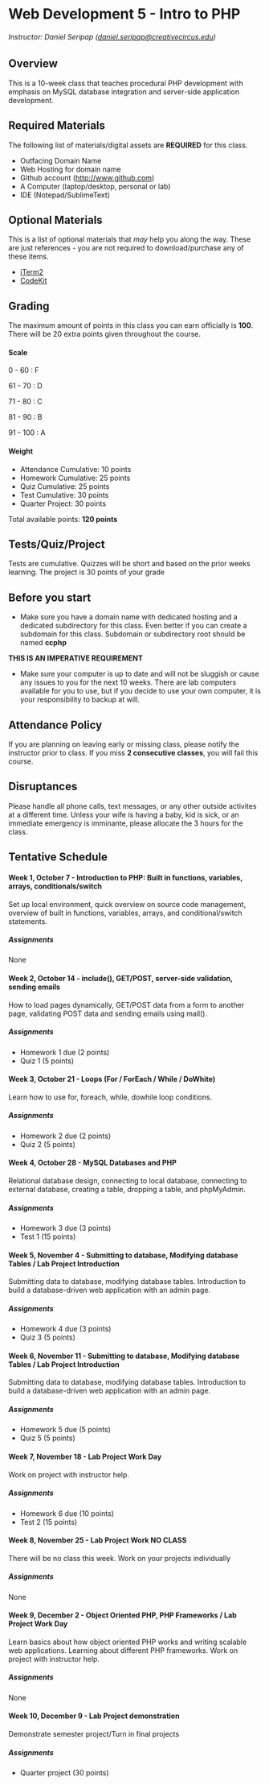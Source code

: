 # Web Development 5 - Intro to PHP
###### Instructor: Daniel Seripap (daniel.seripap@creativecircus.edu)

## Overview

This is a 10-week class that teaches procedural PHP development with emphasis on MySQL database integration and server-side application development.

## Required Materials

The following list of materials/digital assets are **REQUIRED** for this class.

+ Outfacing Domain Name
+ Web Hosting for domain name
+ Github account (http://www.github.com)
+ A Computer (laptop/desktop, personal or lab)
+ IDE (Notepad/SublimeText)

## Optional Materials

This is a list of optional materials that *may* help you along the way. These are just references - you are not required to download/purchase any of these items.

+ [iTerm2](http://www.iterm2.com)
+ [CodeKit](incident57.com/codekit/‎)

## Grading

The maximum amount of points in this class you can earn officially is **100**. There will be 20 extra points given throughout the course.

#### Scale

0 - 60 : F

61 - 70 : D

71 - 80 : C

81 - 90 : B

91 - 100 : A

#### Weight

+ Attendance Cumulative: 10 points
+ Homework Cumulative: 25 points
+ Quiz Cumulative: 25 points
+ Test Cumulative: 30 points
+ Quarter Project: 30 points

Total available points: **120 points**

## Tests/Quiz/Project

Tests are cumulative. Quizzes will be short and based on the prior weeks learning. The project is 30 points of your grade


## Before you start

+ Make sure you have a domain name with dedicated hosting and a dedicated subdirectory for this class. Even better if you can create a subdomain for this class. Subdomain or subdirectory root should be named **ccphp**

**THIS IS AN IMPERATIVE REQUIREMENT**

+ Make sure your computer is up to date and will not be sluggish or cause any issues to you for the next 10 weeks. There are lab computers available for you to use, but if you decide to use your own computer, it is your responsibility to backup at will.

## Attendance Policy

If you are planning on leaving early or missing class, please notify the instructor prior to class. If you miss **2 consecutive classes**, you will fail this course.

## Disruptances

Please handle all phone calls, text messages, or any other outside activites at a different time. Unless your wife is having a baby, kid is sick, or an immediate emergency is imminante, please allocate the 3 hours for the class.

## Tentative Schedule

#### Week 1, October 7 - Introduction to PHP: Built in functions, variables, arrays, conditionals/switch

Set up local environment, quick overview on source code management, overview of built in functions, variables, arrays, and conditional/switch statements.

##### Assignments

None

#### Week 2, October 14 - include(), GET/POST, server-side validation, sending emails

How to load pages dynamically, GET/POST data from a form to another page, validating POST data and sending emails using mail().

##### Assignments

+ Homework 1 due (2 points)
+ Quiz 1 (5 points)

#### Week 3, October 21 - Loops (For / ForEach / While / DoWhite)

Learn how to use for, foreach, while, dowhile loop conditions.

##### Assignments

+ Homework 2 due (2 points)
+ Quiz 2 (5 points)

#### Week 4, October 28 - MySQL Databases and PHP

Relational database design, connecting to local database, connecting to external database, creating a table, dropping a table, and phpMyAdmin.

##### Assignments

+ Homework 3 due (3 points)
+ Test 1 (15 points)

#### Week 5, November 4 - Submitting to database, Modifying database Tables / Lab Project Introduction

Submitting data to database, modifying database tables. Introduction to build a database-driven web application with an admin page.

##### Assignments

+ Homework 4 due (3 points)
+ Quiz 3 (5 points)

#### Week 6, November 11 - Submitting to database, Modifying database Tables / Lab Project Introduction

Submitting data to database, modifying database tables. Introduction to build a database-driven web application with an admin page.

##### Assignments

+ Homework 5 due (5 points)
+ Quiz 5 (5 points)

#### Week 7, November 18 - Lab Project Work Day

Work on project with instructor help.

##### Assignments

+ Homework 6 due (10 points)
+ Test 2 (15 points)

#### Week 8, November 25 - Lab Project Work **NO CLASS**

There will be no class this week. Work on your projects individually

##### Assignments

None

#### Week 9, December 2 - Object Oriented PHP, PHP Frameworks / Lab Project Work Day

Learn basics about how object oriented PHP works and writing scalable web applications. Learning about different PHP frameworks. Work on project with instructor help.

##### Assignments

None

#### Week 10, December 9 - Lab Project demonstration

Demonstrate semester project/Turn in final projects

##### Assignments

+ Quarter project (30 points)

